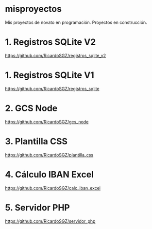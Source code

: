 # misproyectos
Mis proyectos de novato en programación.
Proyectos en construcción.

# 1. Registros SQLite V2
https://github.com/RicardoSGZ/registros_sqlite_v2

# 1. Registros SQLite V1
https://github.com/RicardoSGZ/registros_sqlite

# 2. GCS Node
https://github.com/RicardoSGZ/gcs_node

# 3. Plantilla CSS
https://github.com/RicardoSGZ/plantilla_css

# 4. Cálculo IBAN Excel
https://github.com/RicardoSGZ/calc_iban_excel

# 5. Servidor PHP
https://github.com/RicardoSGZ/servidor_php
